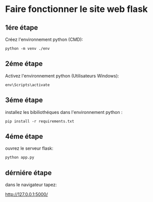 <h1>Faire fonctionner le site web flask</h1>

    
<h2>1ére étape</h2>

Créez l'environnement python (CMD):<br>

    python -m venv ./env

    
<h2>2éme étape</h2>

Activez l'environnement python (Utilisateurs Windows):<br>

    env\Scripts\activate
    

<h2>3éme étape</h2>

installez les bibiliothéques dans l'environnement python :<br>

    pip install -r requirements.txt
    

    
<h2>4éme étape </h2>

ouvrez le serveur flask:

    python app.py
    
    
    
<h2>dérniére étape</h2>

dans le navigateur tapez: 

  http://127.0.0.1:5000/

  
